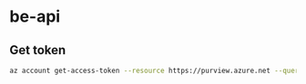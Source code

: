 # be-api

## Get token

```sh
az account get-access-token --resource https://purview.azure.net --query accessToken --output tsv
```